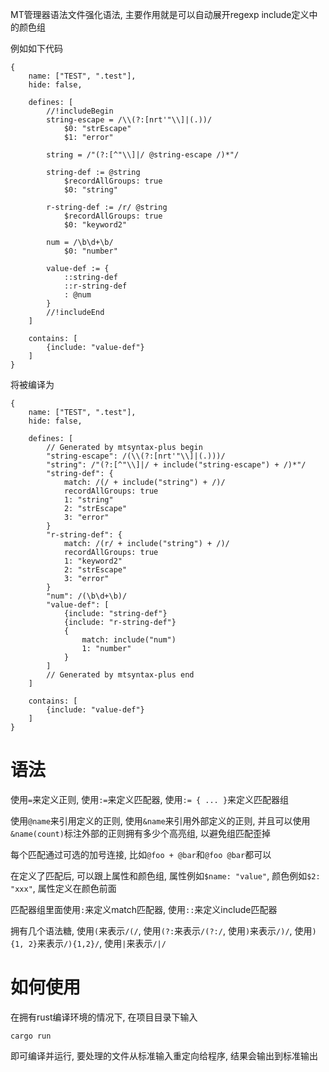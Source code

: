 MT管理器语法文件强化语法, 主要作用就是可以自动展开regexp include定义中的颜色组

例如如下代码

```
{
    name: ["TEST", ".test"],
    hide: false,

    defines: [
        //!includeBegin
        string-escape = /\\(?:[nrt'"\\]|(.))/
            $0: "strEscape"
            $1: "error"

        string = /"(?:[^"\\]|/ @string-escape /)*"/

        string-def := @string
            $recordAllGroups: true
            $0: "string"

        r-string-def := /r/ @string
            $recordAllGroups: true
            $0: "keyword2"

        num = /\b\d+\b/
            $0: "number"

        value-def := {
            ::string-def
            ::r-string-def
            : @num
        }
        //!includeEnd
    ]

    contains: [
        {include: "value-def"}
    ]
}
```

将被编译为

```
{
    name: ["TEST", ".test"],
    hide: false,

    defines: [
        // Generated by mtsyntax-plus begin
        "string-escape": /(\\(?:[nrt'"\\]|(.)))/
        "string": /"(?:[^"\\]|/ + include("string-escape") + /)*"/
        "string-def": {
            match: /(/ + include("string") + /)/
            recordAllGroups: true
            1: "string"
            2: "strEscape"
            3: "error"
        }
        "r-string-def": {
            match: /(r/ + include("string") + /)/
            recordAllGroups: true
            1: "keyword2"
            2: "strEscape"
            3: "error"
        }
        "num": /(\b\d+\b)/
        "value-def": [
            {include: "string-def"}
            {include: "r-string-def"}
            {
                match: include("num")
                1: "number"
            }
        ]
        // Generated by mtsyntax-plus end
    ]

    contains: [
        {include: "value-def"}
    ]
}
```

# 语法

使用`=`来定义正则, 使用`:=`来定义匹配器, 使用`:= { ... }`来定义匹配器组

使用`@name`来引用定义的正则, 使用`&name`来引用外部定义的正则,
并且可以使用`&name(count)`标注外部的正则拥有多少个高亮组, 以避免组匹配歪掉

每个匹配通过可选的加号连接, 比如`@foo + @bar`和`@foo @bar`都可以

在定义了匹配后, 可以跟上属性和颜色组,
属性例如`$name: "value"`, 颜色例如`$2: "xxx"`, 属性定义在颜色前面

匹配器组里面使用`:`来定义match匹配器, 使用`::`来定义include匹配器

拥有几个语法糖, 使用`(`来表示`/(/`, 使用`(?:`来表示`/(?:/`,
使用`)`来表示`/)/`, 使用`){1, 2}`来表示`/){1,2}/`, 使用`|`来表示`/|/`


# 如何使用
在拥有rust编译环境的情况下, 在项目目录下输入

```
cargo run
```

即可编译并运行, 要处理的文件从标准输入重定向给程序, 结果会输出到标准输出
